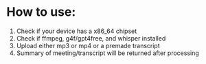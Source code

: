 # How to use:

1) Check if your device has a x86_64 chipset
2) Check if ffmpeg, g4f/gpt4free, and whisper installed
3) Upload either mp3 or mp4 or a premade transcript
4) Summary of meeting/transcript will be returned after processing 
